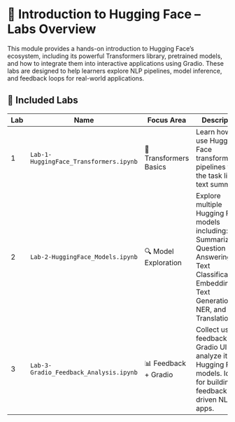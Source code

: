 # 🤗 Introduction to Hugging Face – Labs Overview
This module provides a hands-on introduction to Hugging Face’s ecosystem, including its powerful Transformers library, pretrained models, and how to integrate them into interactive applications using Gradio. These labs are designed to help learners explore NLP pipelines, model inference, and feedback loops for real-world applications.
## 🧪 Included Labs

| Lab | Name                                         | Focus Area           | Description                                                                 |
|-----|----------------------------------------------|----------------------|-----------------------------------------------------------------------------|
| 1   | `Lab-1-HuggingFace_Transformers.ipynb`       | 🧠Transformers Basics | Learn how to use Hugging Face transformers pipelines for the task like text summary |
| 2   | `Lab-2-HuggingFace_Models.ipynb`             | 🔍 Model Exploration  |  Explore multiple Hugging Face models including: Summarization, Question Answering, Text Classification, Embeddings, Text Generation, NER, and Translation. |
| 3   | `Lab-3-Gradio_Feedback_Analysis.ipynb`       | 📊 Feedback + Gradio  | Collect user feedback via Gradio UI and analyze it using Hugging Face models. Ideal for building feedback-driven NLP apps. |
